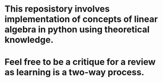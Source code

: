 # This reposistory involves implementation of concepts of linear algebra in python using theoretical knowledge. 
# Feel free to be a critique for a review as learning is a two-way process.
